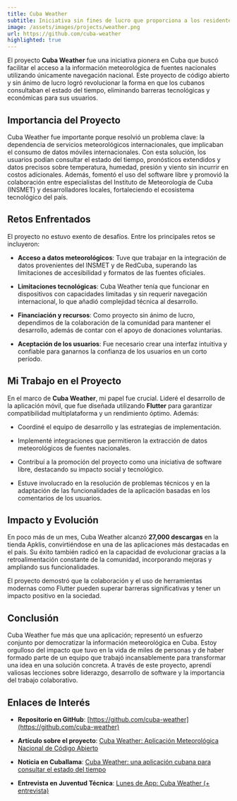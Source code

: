 ```yaml
---
title: Cuba Weather
subtitle: Iniciativa sin fines de lucro que proporciona a los residentes cubanos un fácil acceso a la información meteorológica nacional.
image: /assets/images/projects/weather.png
url: https://github.com/cuba-weather
highlighted: true
---
```


El proyecto **Cuba Weather** fue una iniciativa pionera en Cuba que buscó facilitar el acceso a la información meteorológica de fuentes nacionales utilizando únicamente navegación nacional. Este proyecto de código abierto y sin ánimo de lucro logró revolucionar la forma en que los cubanos consultaban el estado del tiempo, eliminando barreras tecnológicas y económicas para sus usuarios.

## Importancia del Proyecto

Cuba Weather fue importante porque resolvió un problema clave: la dependencia de servicios meteorológicos internacionales, que implicaban el consumo de datos móviles internacionales. Con esta solución, los usuarios podían consultar el estado del tiempo, pronósticos extendidos y datos precisos sobre temperatura, humedad, presión y viento sin incurrir en costos adicionales. Además, fomentó el uso del software libre y promovió la colaboración entre especialistas del Instituto de Meteorología de Cuba (INSMET) y desarrolladores locales, fortaleciendo el ecosistema tecnológico del país.

## Retos Enfrentados

El proyecto no estuvo exento de desafíos. Entre los principales retos se incluyeron:

- **Acceso a datos meteorológicos**: Tuve que trabajar en la integración de datos provenientes del INSMET y de RedCuba, superando las limitaciones de accesibilidad y formatos de las fuentes oficiales.

- **Limitaciones tecnológicas**: Cuba Weather tenía que funcionar en dispositivos con capacidades limitadas y sin requerir navegación internacional, lo que añadió complejidad técnica al desarrollo.

- **Financiación y recursos**: Como proyecto sin ánimo de lucro, dependimos de la colaboración de la comunidad para mantener el desarrollo, además de contar con el apoyo de donaciones voluntarias.

- **Aceptación de los usuarios**: Fue necesario crear una interfaz intuitiva y confiable para ganarnos la confianza de los usuarios en un corto período.

## Mi Trabajo en el Proyecto

En el marco de **Cuba Weather**, mi papel fue crucial. Lideré el desarrollo de la aplicación móvil, que fue diseñada utilizando **Flutter** para garantizar compatibilidad multiplataforma y un rendimiento óptimo. Además:

- Coordiné el equipo de desarrollo y las estrategias de implementación.

- Implementé integraciones que permitieron la extracción de datos meteorológicos de fuentes nacionales.

- Contribuí a la promoción del proyecto como una iniciativa de software libre, destacando su impacto social y tecnológico.

- Estuve involucrado en la resolución de problemas técnicos y en la adaptación de las funcionalidades de la aplicación basadas en los comentarios de los usuarios.

## Impacto y Evolución

En poco más de un mes, Cuba Weather alcanzó **27,000 descargas** en la tienda Apklis, convirtiéndose en una de las aplicaciones más destacadas en el país. Su éxito también radicó en la capacidad de evolucionar gracias a la retroalimentación constante de la comunidad, incorporando mejoras y ampliando sus funcionalidades.

El proyecto demostró que la colaboración y el uso de herramientas modernas como Flutter pueden superar barreras significativas y tener un impacto positivo en la sociedad.

## Conclusión

Cuba Weather fue más que una aplicación; representó un esfuerzo conjunto por democratizar la información meteorológica en Cuba. Estoy orgulloso del impacto que tuvo en la vida de miles de personas y de haber formado parte de un equipo que trabajó incansablemente para transformar una idea en una solución concreta. A través de este proyecto, aprendí valiosas lecciones sobre liderazgo, desarrollo de software y la importancia del trabajo colaborativo.

## Enlaces de Interés

- **Repositorio en GitHub**: [https://github.com/cuba-weather](https://github.com/cuba-weather)

- **Artículo sobre el proyecto**: [Cuba Weather: Aplicación Meteorológica Nacional de Código Abierto](https://blog.leynier.dev/cuba-weather)

- **Noticia en Cuballama**: [Cuba Weather: una aplicación cubana para consultar el estado del tiempo](https://www.cuballama.com/blog/cuba-weather-aplicacion-cubana-consultar-estado-del-tiempo/)

- **Entrevista en Juventud Técnica**: [Lunes de App: Cuba Weather (+ entrevista)](https://medium.com/juventud-t%C3%A9cnica/lunes-de-app-cuba-weather-entrevista-73ca0c7d6cc9)
